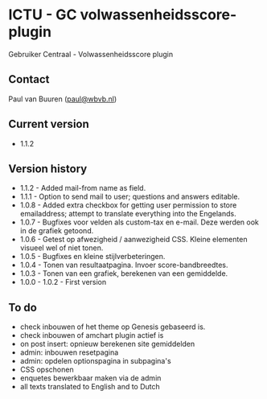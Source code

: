 # ICTU - GC volwassenheidsscore-plugin

Gebruiker Centraal - Volwassenheidsscore plugin

## Contact
Paul van Buuren (paul@wbvb.nl)

## Current version
* 1.1.2

## Version history
* 1.1.2 - Added mail-from name as field.
* 1.1.1 - Option to send mail to user; questions and answers editable.
* 1.0.8 - Added extra checkbox for getting user permission to store emailaddress; attempt to translate everything into the Engelands.
* 1.0.7 - Bugfixes voor velden als custom-tax en e-mail. Deze werden ook in de grafiek getoond.
* 1.0.6 - Getest op afwezigheid / aanwezigheid CSS. Kleine elementen visueel wel of niet tonen.
* 1.0.5 - Bugfixes en kleine stijlverbeteringen.
* 1.0.4 - Tonen van resultaatpagina. Invoer score-bandbreedtes.
* 1.0.3 - Tonen van een grafiek, berekenen van een gemiddelde.
* 1.0.0 - 1.0.2 - First version


## To do
* check inbouwen of het theme op Genesis gebaseerd is.
* check inbouwen of amchart plugin actief is
* on post insert: opnieuw berekenen site gemiddelden
* admin: inbouwen resetpagina
* admin: opdelen optionspagina in subpagina's
* CSS opschonen
* enquetes bewerkbaar maken via de admin
* all texts translated to English and to Dutch

